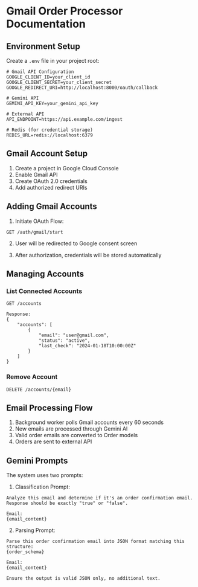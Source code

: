 # Gmail Order Processor Documentation

## Environment Setup

Create a `.env` file in your project root:

```env
# Gmail API Configuration
GOOGLE_CLIENT_ID=your_client_id
GOOGLE_CLIENT_SECRET=your_client_secret
GOOGLE_REDIRECT_URI=http://localhost:8000/oauth/callback

# Gemini API
GEMINI_API_KEY=your_gemini_api_key

# External API
API_ENDPOINT=https://api.example.com/ingest

# Redis (for credential storage)
REDIS_URL=redis://localhost:6379
```

## Gmail Account Setup

1. Create a project in Google Cloud Console
2. Enable Gmail API
3. Create OAuth 2.0 credentials
4. Add authorized redirect URIs

## Adding Gmail Accounts

1. Initiate OAuth Flow:
```http
GET /auth/gmail/start
```

2. User will be redirected to Google consent screen

3. After authorization, credentials will be stored automatically

## Managing Accounts

### List Connected Accounts
```http
GET /accounts

Response:
{
    "accounts": [
        {
            "email": "user@gmail.com",
            "status": "active",
            "last_check": "2024-01-18T10:00:00Z"
        }
    ]
}
```

### Remove Account
```http
DELETE /accounts/{email}
```

## Email Processing Flow

1. Background worker polls Gmail accounts every 60 seconds
2. New emails are processed through Gemini AI
3. Valid order emails are converted to Order models
4. Orders are sent to external API

## Gemini Prompts

The system uses two prompts:

1. Classification Prompt:
```text
Analyze this email and determine if it's an order confirmation email.
Response should be exactly "true" or "false".

Email:
{email_content}
```

2. Parsing Prompt:
```text
Parse this order confirmation email into JSON format matching this structure:
{order_schema}

Email:
{email_content}

Ensure the output is valid JSON only, no additional text.
```
